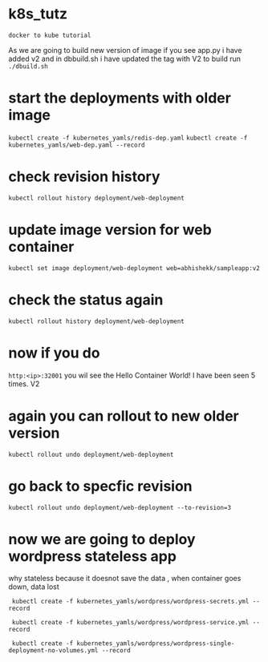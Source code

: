 # k8s_tutz
``` docker to kube tutorial ```

As we are going to build new version of image if you see app.py i have added v2
and in dbbuild.sh i have updated the tag with V2 to build run
```./dbuild.sh ```


# start the deployments with older image
``` kubectl create -f kubernetes_yamls/redis-dep.yaml ```
``` kubectl create -f kubernetes_yamls/web-dep.yaml --record ```

# check revision history
``` kubectl rollout history deployment/web-deployment ```

# update image version for web container
``` kubectl set image deployment/web-deployment web=abhishekk/sampleapp:v2 ```

# check the status again
``` kubectl rollout history deployment/web-deployment ```

# now if you do
``` http:<ip>:32001 ```
you wil see the Hello Container World! I have been seen 5 times.
V2

# again you can rollout to new older version
``` kubectl rollout undo deployment/web-deployment ```

# go back to specfic revision
``` kubectl rollout undo deployment/web-deployment --to-revision=3 ```





# now we are going to deploy wordpress stateless app

why stateless because it doesnot save the data , when container goes down, data lost


```  kubectl create -f kubernetes_yamls/wordpress/wordpress-secrets.yml --record ```

```  kubectl create -f kubernetes_yamls/wordpress/wordpress-service.yml --record ```

```  kubectl create -f kubernetes_yamls/wordpress/wordpress-single-deployment-no-volumes.yml --record ```
